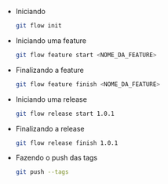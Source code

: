 - Iniciando

    ```bash
    git flow init
    ```

- Iniciando uma feature

    ```bash
    git flow feature start <NOME_DA_FEATURE>
    ```

- Finalizando a feature

    ```bash
    git flow feature finish <NOME_DA_FEATURE>
    ```

- Iniciando uma release

    ```bash
    git flow release start 1.0.1
    ```

- Finalizando a release

    ```bash
    git flow release finish 1.0.1
    ```

- Fazendo o push das tags

    ```bash
    git push --tags
    ```
